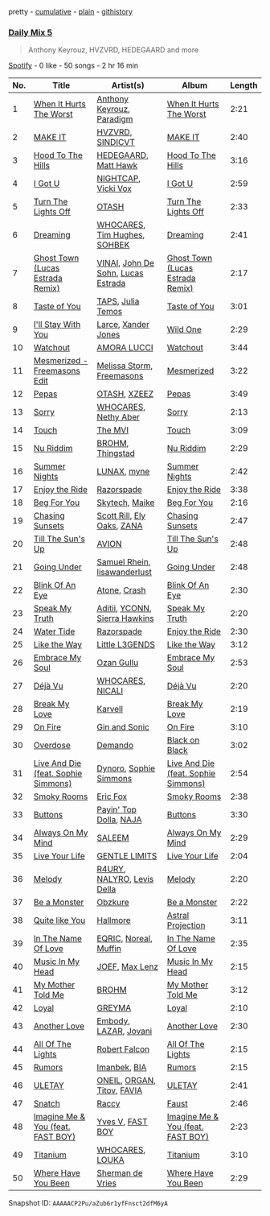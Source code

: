 pretty - [cumulative](/playlists/cumulative/37i9dQZF1E35783e1v1tLq.md) - [plain](/playlists/plain/37i9dQZF1E35783e1v1tLq) - [githistory](https://github.githistory.xyz/mdn522/spotify-playlist-archive/blob/main/playlists/plain/37i9dQZF1E35783e1v1tLq)

### [Daily Mix 5](https://open.spotify.com/playlist/37i9dQZF1E35783e1v1tLq)

> Anthony Keyrouz, HVZVRD, HEDEGAARD and more

[Spotify](https://open.spotify.com/user/spotify) - 0 like - 50 songs - 2 hr 16 min

| No. | Title | Artist(s) | Album | Length |
|---|---|---|---|---|
| 1 | [When It Hurts The Worst](https://open.spotify.com/track/4RdO7dJcj61Qk7rmGKimx7) | [Anthony Keyrouz](https://open.spotify.com/artist/0y4czH6DnvpftiSoy7V3HY), [Paradigm](https://open.spotify.com/artist/6WamMeXO2jN9tUYxSBUclQ) | [When It Hurts The Worst](https://open.spotify.com/album/4b4CP2LI1GOBrHLfjKTPlM) | 2:21 |
| 2 | [MAKE IT](https://open.spotify.com/track/6gxQBmcgLhkzf8usSNPOCu) | [HVZVRD](https://open.spotify.com/artist/0TBbjAcKVKKc8QwMoHPI9f), [SINDICVT](https://open.spotify.com/artist/0mkvFhgXFPhQP3oWuzGAgf) | [MAKE IT](https://open.spotify.com/album/5nGwjKgtkXf0EbOvH3isFJ) | 2:40 |
| 3 | [Hood To The Hills](https://open.spotify.com/track/6Kipu6y1dNwNrP3dvlw7Q9) | [HEDEGAARD](https://open.spotify.com/artist/2ZuweXv0TkfsidZOLZZoM2), [Matt Hawk](https://open.spotify.com/artist/0lGQjr3FTxAwGLlpce0jMg) | [Hood To The Hills](https://open.spotify.com/album/3Py45dN2PGVXuEUdniiOhX) | 3:16 |
| 4 | [I Got U](https://open.spotify.com/track/0PCalP6nwulXl9bl2LgroI) | [NIGHTCAP](https://open.spotify.com/artist/6zQzf5rafx9QyRokaqO4qH), [Vicki Vox](https://open.spotify.com/artist/7cPHWzJNSiVkCenk3nxQdJ) | [I Got U](https://open.spotify.com/album/70enGrCy17DV0ROycwiPWp) | 2:59 |
| 5 | [Turn The Lights Off](https://open.spotify.com/track/5PDZfHJRrpFAh5CjK4c5ql) | [OTASH](https://open.spotify.com/artist/3lWH59JER2slR937o2bnvK) | [Turn The Lights Off](https://open.spotify.com/album/5cFCQCJgVd83X3nuKaq4RL) | 2:33 |
| 6 | [Dreaming](https://open.spotify.com/track/2heiu0Vd98quLyUzsC6g5c) | [WHOCARES](https://open.spotify.com/artist/6ddqZNX6Gi1xMfhanx1YPg), [Tim Hughes](https://open.spotify.com/artist/4WEMphmXl2F6iDiskozVez), [SOHBEK](https://open.spotify.com/artist/733KKxFh4f2Dcce1kLP607) | [Dreaming](https://open.spotify.com/album/7kSsO3NGr8U7LehERA4OAj) | 2:41 |
| 7 | [Ghost Town \(Lucas Estrada Remix\)](https://open.spotify.com/track/0ndg56b510prqHlImqJoxG) | [VINAI](https://open.spotify.com/artist/4mrBetqy378Jf1y6NLszlx), [John De Sohn](https://open.spotify.com/artist/3TVjdmhfFoYJLgBEkkZTBm), [Lucas Estrada](https://open.spotify.com/artist/2tndYCXQneCV4jtoWRwVpz) | [Ghost Town \(Lucas Estrada Remix\)](https://open.spotify.com/album/6gSjNm6RsoLBSSFfEmqASG) | 2:17 |
| 8 | [Taste of You](https://open.spotify.com/track/3zRjYB4Nd0ou1Sy5xR5ZgV) | [TAPS](https://open.spotify.com/artist/5QrxDmLYwnp8YopBdNlwG3), [Julia Temos](https://open.spotify.com/artist/4sUiTGTyvwqW4SVx4urOac) | [Taste of You](https://open.spotify.com/album/2KSMy7VUfYyy7sGStP5hi4) | 3:01 |
| 9 | [I'll Stay With You](https://open.spotify.com/track/4GmQ7FXtnOg3Foj6rILSyj) | [Larce](https://open.spotify.com/artist/7F0426slXf5O20phfCvcoX), [Xander Jones](https://open.spotify.com/artist/1CzF2XvSpgqgAJWXg6dZQK) | [Wild One](https://open.spotify.com/album/01PPrvH0eLa77dpf70yDL4) | 2:29 |
| 10 | [Watchout](https://open.spotify.com/track/3pIxOA1xsbQdYP44QnbVn2) | [AMORA LUCCI](https://open.spotify.com/artist/3SVQAYqk6dOqzjft28F2aV) | [Watchout](https://open.spotify.com/album/33ldGbAfAXGwYBytsygTZ6) | 3:44 |
| 11 | [Mesmerized \- Freemasons Edit](https://open.spotify.com/track/7Hp0SVTrhKOoapKrz7IMDK) | [Melissa Storm](https://open.spotify.com/artist/00BbNEAprt1Bkzsh4jEVlw), [Freemasons](https://open.spotify.com/artist/49H2dQUNhIlso7VNkS8nFR) | [Mesmerized](https://open.spotify.com/album/61UfSlgPj7EypgVfPqn6un) | 3:22 |
| 12 | [Pepas](https://open.spotify.com/track/0Nt78BUVa3M1oBviqfvz7f) | [OTASH](https://open.spotify.com/artist/3lWH59JER2slR937o2bnvK), [XZEEZ](https://open.spotify.com/artist/2RiUm9R19CexHcvpC5hD8Z) | [Pepas](https://open.spotify.com/album/2irYAVTxLVhX8X4n81tBrr) | 3:49 |
| 13 | [Sorry](https://open.spotify.com/track/5ujC6BnvgNBCgGmmZpIYbN) | [WHOCARES](https://open.spotify.com/artist/6ddqZNX6Gi1xMfhanx1YPg), [Nethy Aber](https://open.spotify.com/artist/4tqEIuplzwTXtKp9jnvZ3O) | [Sorry](https://open.spotify.com/album/5UKV0jwj8icaEjSX51uZml) | 2:13 |
| 14 | [Touch](https://open.spotify.com/track/0PWRXopkNtF4YgYGXWNrAp) | [The MVI](https://open.spotify.com/artist/3lNndpXHpx4oVT4rEt5MB4) | [Touch](https://open.spotify.com/album/09f29IToqtw9MVkq5jmWYk) | 3:09 |
| 15 | [Nu Riddim](https://open.spotify.com/track/3p6W4gA72JAzokRj0EqhZl) | [BROHM](https://open.spotify.com/artist/33cjmfhkyHbulkQwkuxe3i), [Thingstad](https://open.spotify.com/artist/4nl0BnCSRpuneTf0d7fV3G) | [Nu Riddim](https://open.spotify.com/album/0pkUz0O9JjpuXcS9QTYwlC) | 2:29 |
| 16 | [Summer Nights](https://open.spotify.com/track/03sfZuHY4SFlPaWoC5vLup) | [LUNAX](https://open.spotify.com/artist/7CLsFRcEkn0Amc9VlVOFwR), [myne](https://open.spotify.com/artist/34WPfL387QxZ5t8epiRnTL) | [Summer Nights](https://open.spotify.com/album/0fhDL3ImX8l2gI0qpIG5Ql) | 2:42 |
| 17 | [Enjoy the Ride](https://open.spotify.com/track/5hw8zj1HA3Dd4hyTnpYZZh) | [Razorspade](https://open.spotify.com/artist/3tovZroozp1RnCJtQ2IyFD) | [Enjoy the Ride](https://open.spotify.com/album/2NonpBsFO7GuwCWpfgZa2D) | 3:38 |
| 18 | [Beg For You](https://open.spotify.com/track/0HdudLejWEtRme08M01chN) | [Skytech](https://open.spotify.com/artist/4CrDEHL7ysNabeYvL3xjUX), [Maike](https://open.spotify.com/artist/1CVoPwlZCLiNxVqLMJlR9G) | [Beg For You](https://open.spotify.com/album/07QVNZNwEnIHv7dWCmyKVL) | 2:16 |
| 19 | [Chasing Sunsets](https://open.spotify.com/track/56vcqdFYV76OLGv97UvJx2) | [Scott Rill](https://open.spotify.com/artist/7dNg7OLrxcWU9cVe3sQoMV), [Ely Oaks](https://open.spotify.com/artist/2MdFJmUQf3ckA99IhFF9my), [ZANA](https://open.spotify.com/artist/34lIancN28qj7jD4JxYOdE) | [Chasing Sunsets](https://open.spotify.com/album/6rMniERigCrxcftRpAXX5M) | 2:47 |
| 20 | [Till The Sun's Up](https://open.spotify.com/track/7L4TTlJtR26tZiDh75SFnj) | [AVION](https://open.spotify.com/artist/0hm3okkYexuYOK2zjEviod) | [Till The Sun's Up](https://open.spotify.com/album/0dFZ7JvFZbSasl8WWrEVC8) | 2:48 |
| 21 | [Going Under](https://open.spotify.com/track/2ZUUKX6omTh3gTi310NPwM) | [Samuel Rhein](https://open.spotify.com/artist/54c912G25eEURRdyPfcqIH), [lisawanderlust](https://open.spotify.com/artist/73mCiGGnWwrRiUQBCaj8DF) | [Going Under](https://open.spotify.com/album/0DLJCbDkQzsk4AH1ZwOhUP) | 2:48 |
| 22 | [Blink Of An Eye](https://open.spotify.com/track/0sMEDWnIQtEC5TbaX9DWsU) | [Atone](https://open.spotify.com/artist/1qX4LteZwrGj4pvKtQiYA4), [Crash](https://open.spotify.com/artist/5JLTSnjifdEqjXpqB6d02y) | [Blink Of An Eye](https://open.spotify.com/album/0lpndXv7bnQppN4bIXzG6b) | 2:30 |
| 23 | [Speak My Truth](https://open.spotify.com/track/6gJi6sdIK1ODJGzRTPlMLU) | [Aditii](https://open.spotify.com/artist/0pq189fBNaUZoHlOaXtvth), [YCONN](https://open.spotify.com/artist/0mrVLX0U7518hH5rmotjtY), [Sierra Hawkins](https://open.spotify.com/artist/5VecT1PQTv7khXRcFUkekM) | [Speak My Truth](https://open.spotify.com/album/5SF3hIW6xkeTL1lcq0LZ77) | 2:20 |
| 24 | [Water Tide](https://open.spotify.com/track/7rKt6HtrfHvDsUV0JdZJwD) | [Razorspade](https://open.spotify.com/artist/3tovZroozp1RnCJtQ2IyFD) | [Enjoy the Ride](https://open.spotify.com/album/2NonpBsFO7GuwCWpfgZa2D) | 2:30 |
| 25 | [Like the Way](https://open.spotify.com/track/4tfW6xyZfn7J416h0B8pxD) | [Little L3GENDS](https://open.spotify.com/artist/2RuiYRe7BKd5bMgIKZAvWh) | [Like the Way](https://open.spotify.com/album/7DiznvbGUS3mIpYaySfZLm) | 3:12 |
| 26 | [Embrace My Soul](https://open.spotify.com/track/4HgN8z4Ec8VpiIpzmH5p1t) | [Ozan Gullu](https://open.spotify.com/artist/1mC99TeAIMfHUxTyT6ST7C) | [Embrace My Soul](https://open.spotify.com/album/2znrFwtqqImmsybiGTMPtP) | 2:53 |
| 27 | [Déjà Vu](https://open.spotify.com/track/2dgDzYUUMAXnX2knGp9mpc) | [WHOCARES](https://open.spotify.com/artist/6ddqZNX6Gi1xMfhanx1YPg), [NICALI](https://open.spotify.com/artist/2hOcpPpVDqzsIIXYNde7ok) | [Déjà Vu](https://open.spotify.com/album/6al4Jn3tF8hEtqQP9YdIZu) | 2:20 |
| 28 | [Break My Love](https://open.spotify.com/track/0nlnrT9kQj1fIzOZeWDp5B) | [Karvell](https://open.spotify.com/artist/5PaTdbf3J0LU5WqtBMukRJ) | [Break My Love](https://open.spotify.com/album/1DLYsfQLe4RDdMLn6wSYKO) | 2:19 |
| 29 | [On Fire](https://open.spotify.com/track/74AgHcNHk5PGZlM4HolZgM) | [Gin and Sonic](https://open.spotify.com/artist/4wclQmLzvBO42jPt3Hg3Fj) | [On Fire](https://open.spotify.com/album/6kaschdgKsZfIkOcSIZy2W) | 3:10 |
| 30 | [Overdose](https://open.spotify.com/track/2t6m3c9zcZn8Mfp01oIL8G) | [Demando](https://open.spotify.com/artist/5DkjbzIUCkjSnOiVNj3GOj) | [Black on Black](https://open.spotify.com/album/7tnXuMBL3vq8j49PwUy3Vd) | 3:02 |
| 31 | [Live And Die \(feat\. Sophie Simmons\)](https://open.spotify.com/track/0QR4vZ9iuNjrkWYNLoVAnM) | [Dynoro](https://open.spotify.com/artist/3v6Ji4uoWtKRkhuDUaxi9n), [Sophie Simmons](https://open.spotify.com/artist/7AOCUMe3rKW4o3uADBNwVy) | [Live And Die \(feat\. Sophie Simmons\)](https://open.spotify.com/album/3CSYACo4ZoOGR9u8HLdmMs) | 2:54 |
| 32 | [Smoky Rooms](https://open.spotify.com/track/3FypDWzvfzHJ4G41UyR3bT) | [Eric Fox](https://open.spotify.com/artist/3Wb9Cg0vNlEE4OlB3GAWwX) | [Smoky Rooms](https://open.spotify.com/album/5u9YnwFN3skg8arn3YEANM) | 2:38 |
| 33 | [Buttons](https://open.spotify.com/track/6ZET0t8BltKwCnTczW4nXs) | [Payin' Top Dolla](https://open.spotify.com/artist/7IXR8plomiYLjUOJGuN7Bw), [NAJA](https://open.spotify.com/artist/5upYH7rY7XhDuDIzzGuaIE) | [Buttons](https://open.spotify.com/album/5544yy3PJDkNomJNP74g69) | 3:30 |
| 34 | [Always On My Mind](https://open.spotify.com/track/3rQnkkhmlS3XnwhEY0SZVs) | [SALEEM](https://open.spotify.com/artist/0CV0yPMPtykv2UrCLVRXOU) | [Always On My Mind](https://open.spotify.com/album/0EBSuy9cmp69vOu3itpyyp) | 2:29 |
| 35 | [Live Your Life](https://open.spotify.com/track/5HrLvE1ODQHClvMiWcep2k) | [GENTLE LIMITS](https://open.spotify.com/artist/0YWuXHHOzQ48MMHpetGT6N) | [Live Your Life](https://open.spotify.com/album/73mZp8vm461WerWp0XMuyl) | 2:04 |
| 36 | [Melody](https://open.spotify.com/track/79F9MJKHIitMECJtlqu7Jn) | [R4URY](https://open.spotify.com/artist/05O2Ts51k3y33QGPQxdXXc), [NALYRO](https://open.spotify.com/artist/3XC1TzybOz2MUgUybEoUUf), [Levis Della](https://open.spotify.com/artist/0mz0ZT7rpJuWFxJ8lnxdB5) | [Melody](https://open.spotify.com/album/1UP6pdT4KPLgbYtgd0AMY4) | 2:20 |
| 37 | [Be a Monster](https://open.spotify.com/track/6Bn94Z7IEyjNM7Zt0YQmbN) | [Obzkure](https://open.spotify.com/artist/2A0Vr6jboum6XRvVfMD3Tl) | [Be a Monster](https://open.spotify.com/album/1coC40gfoSOIA4vMRFP1K1) | 2:22 |
| 38 | [Quite like You](https://open.spotify.com/track/1noj3agV5cW2T9QdKkCSYb) | [Hallmore](https://open.spotify.com/artist/5xNJEEXcQg0ohvWvnyYZXf) | [Astral Projection](https://open.spotify.com/album/2XCMRTLeO9MH7qutdvF13Q) | 3:11 |
| 39 | [In The Name Of Love](https://open.spotify.com/track/3f5Adt7YbiHtyoiUW09D3u) | [EQRIC](https://open.spotify.com/artist/1Yj7SsIEP9k7SsE1HcMBrq), [Noreal](https://open.spotify.com/artist/13pcoHn4tXS8RCvYo74Wv3), [Muffin](https://open.spotify.com/artist/00xeTtgDJdeHV0eGIBNdm2) | [In The Name Of Love](https://open.spotify.com/album/6i9mHhlI3VeqFV0HckhcDB) | 2:35 |
| 40 | [Music In My Head](https://open.spotify.com/track/0cDKW15UNsyXD93N4jFPXq) | [JOEF](https://open.spotify.com/artist/5G0GOSMXjExARIijR8rU9K), [Max Lenz](https://open.spotify.com/artist/0jCvjXc7gArra2E6cqDmra) | [Music In My Head](https://open.spotify.com/album/5LM9xGz1QICZ6hXJ4qgSyE) | 2:15 |
| 41 | [My Mother Told Me](https://open.spotify.com/track/2o92GuF9Ink7fqjjBEO7p7) | [BROHM](https://open.spotify.com/artist/33cjmfhkyHbulkQwkuxe3i) | [My Mother Told Me](https://open.spotify.com/album/1ovHtyaRu0gktSGcHkggNO) | 3:12 |
| 42 | [Loyal](https://open.spotify.com/track/2ueY2aqEjtODFyBcQYTOAf) | [GREYMA](https://open.spotify.com/artist/2iKkGQfBP4o6XeyBv9ebvd) | [Loyal](https://open.spotify.com/album/58RVZvCVwEtUoCEuQwRBcT) | 2:10 |
| 43 | [Another Love](https://open.spotify.com/track/4dskGPAW5tyuWhWWfmmCh7) | [Embody](https://open.spotify.com/artist/0e7jcv95x5MTycydtfg6wv), [LAZAR](https://open.spotify.com/artist/5mvFgmAe5Sb5FqqvN5RoQC), [Jovani](https://open.spotify.com/artist/6jx9UX4W6wVbifcN8U246U) | [Another Love](https://open.spotify.com/album/2CnJbF9ectih8HuajAenST) | 2:30 |
| 44 | [All Of The Lights](https://open.spotify.com/track/1XGjYqoARCa9VsD7V0eX59) | [Robert Falcon](https://open.spotify.com/artist/5CVwY7MrkxGF1aM4f1u6Xk) | [All Of The Lights](https://open.spotify.com/album/5rCokcHZYWu3AJ1nB3VRy3) | 2:15 |
| 45 | [Rumors](https://open.spotify.com/track/3l86qllTNoeEpELSuL6IWv) | [Imanbek](https://open.spotify.com/artist/5rGrDvrLOV2VV8SCFVGWlj), [BIA](https://open.spotify.com/artist/6veh5zbFpm31XsPdjBgPER) | [Rumors](https://open.spotify.com/album/4Bam5z6xEu8eylzs4oXokN) | 2:15 |
| 46 | [ULETAY](https://open.spotify.com/track/6csCEFZqKZe7vF9WP3Eijy) | [ONEIL](https://open.spotify.com/artist/7kzcAiYqxBV5J25vTYeOxA), [ORGAN](https://open.spotify.com/artist/1YKl8e8MJE5TK28LC4UyC6), [Titov](https://open.spotify.com/artist/3SuQprUc8N1kIOs2Hm2mAk), [FAVIA](https://open.spotify.com/artist/1FTXwgjHR8LAr13cnjWp7m) | [ULETAY](https://open.spotify.com/album/46UqU0rNVEOj43NwAtQtww) | 2:41 |
| 47 | [Snatch](https://open.spotify.com/track/3JHkFdcxcY7NkXnp7FT2kj) | [Raccy](https://open.spotify.com/artist/2sOkeB61k2VC2bXGFhONll) | [Faust](https://open.spotify.com/album/6zkOC4wVTHMLKFba9HQE4B) | 2:46 |
| 48 | [Imagine Me & You \(feat\. FAST BOY\)](https://open.spotify.com/track/13sy59IXoOaMy4yj5Caoow) | [Yves V](https://open.spotify.com/artist/47BEc2RoW53owMyxacXWdV), [FAST BOY](https://open.spotify.com/artist/56Qz2XwGj7FxnNKrfkWjnb) | [Imagine Me & You \(feat\. FAST BOY\)](https://open.spotify.com/album/77gvbu9Ai8PSwzCuAC2aJ8) | 2:23 |
| 49 | [Titanium](https://open.spotify.com/track/2PWoZI1JbQfWpvWrMbZuJh) | [WHOCARES](https://open.spotify.com/artist/6ddqZNX6Gi1xMfhanx1YPg), [LOUKA](https://open.spotify.com/artist/07Pi8bSOlwxmcYLkS9STp2) | [Titanium](https://open.spotify.com/album/7oYkBK68WQDqw9uU0jbogI) | 3:10 |
| 50 | [Where Have You Been](https://open.spotify.com/track/7yAmvnQ1YN6wvORHa1bvaE) | [Sherman de Vries](https://open.spotify.com/artist/0PZ5NAziJDDcjnpMvkmMYA) | [Where Have You Been](https://open.spotify.com/album/6A9Qdydj9aWRoJuWD8vBja) | 2:29 |

Snapshot ID: `AAAAACP2Pu/aZub6r1yfFnsct2dfM6yA`
